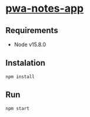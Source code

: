 # [pwa-notes-app](https://pwa-notes-app.herokuapp.com/)

## Requirements
* Node v15.8.0

## Instalation
``npm install``

## Run
``npm start``
